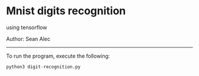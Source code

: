 # Mnist digits recognition
using tensorflow

Author: Sean Alec


---


To run the program, execute the following:

```python
python3 digit-recognition.py
```
